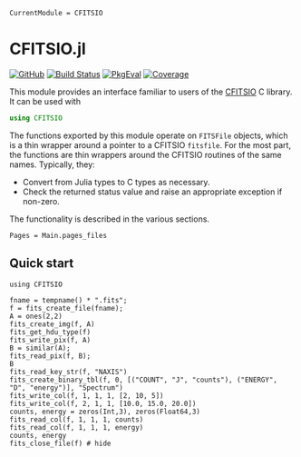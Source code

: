 ```@meta
CurrentModule = CFITSIO
```

# CFITSIO.jl

[![GitHub](https://img.shields.io/badge/Code-GitHub-black.svg)](https://github.com/juliaastro/CFITSIO.jl)
[![Build Status](https://github.com/JuliaAstro/CFITSIO.jl/workflows/CI/badge.svg)](https://github.com/JuliaAstro/CFITSIO.jl/actions)
[![PkgEval](https://juliaci.github.io/NanosoldierReports/pkgeval_badges/C/CFITSIO.svg)](https://juliaci.github.io/NanosoldierReports/pkgeval_badges/report.html)
[![Coverage](https://codecov.io/gh/JuliaAstro/CFITSIO.jl/branch/master/graph/badge.svg)](https://codecov.io/gh/JuliaAstro/CFITSIO.jl)

This module provides an interface familiar to users of the
[CFITSIO](http://heasarc.gsfc.nasa.gov/fitsio/) C library. It can be used with

```julia
using CFITSIO
```

The functions exported by this module operate on `FITSFile` objects,
which is a thin wrapper around a pointer to a CFITSIO `fitsfile`.
For the most part, the functions are thin wrappers around the CFITSIO
routines of the same names. Typically, they:

* Convert from Julia types to C types as necessary.
* Check the returned status value and raise an appropriate exception if
  non-zero.

The functionality is described in the various sections.

```@contents
Pages = Main.pages_files
```

## Quick start

```@setup quickstart
using CFITSIO
```

```@repl quickstart
fname = tempname() * ".fits";
f = fits_create_file(fname);
A = ones(2,2)
fits_create_img(f, A)
fits_get_hdu_type(f)
fits_write_pix(f, A)
B = similar(A);
fits_read_pix(f, B);
B
fits_read_key_str(f, "NAXIS")
fits_create_binary_tbl(f, 0, [("COUNT", "J", "counts"), ("ENERGY", "D", "energy")], "Spectrum")
fits_write_col(f, 1, 1, 1, [2, 10, 5])
fits_write_col(f, 2, 1, 1, [10.0, 15.0, 20.0])
counts, energy = zeros(Int,3), zeros(Float64,3)
fits_read_col(f, 1, 1, 1, counts)
fits_read_col(f, 1, 1, 1, energy)
counts, energy
fits_close_file(f) # hide
```
